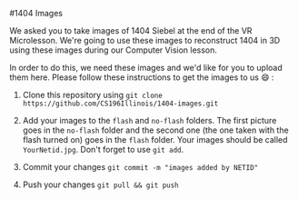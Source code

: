 #1404 Images

We asked you to take images of 1404 Siebel at the end of the VR Microlesson. We're going to use these images to reconstruct 1404 in 3D using these images during our Computer Vision lesson.

In order to do this, we need these images and we'd like for you to upload them here.
Please follow these instructions to get the images to us :smile: :

1. Clone this repository using ```git clone https://github.com/CS196Illinois/1404-images.git```

2. Add your images to the ```flash``` and ```no-flash``` folders. The first picture goes in the ```no-flash``` folder and the second one (the one taken with the flash turned on) goes in the ```flash``` folder. Your images should be called ```YourNetid.jpg```. Don't forget to use ```git add```.

3. Commit your changes ```git commit -m "images added by NETID"```

4. Push your changes ```git pull && git push```
